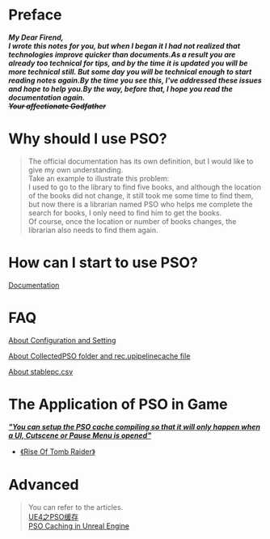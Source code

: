 # Preface
***My Dear Firend,***  
***I wrote this notes for you, but when I began it I had not realized that technologies improve quicker than documents.As a result you are already too technical for tips, and by the time it is updated you will be more technical still. But some day you will be technical enough to start reading notes again.By the time you see this, I've addressed these issues and hope to help you.By the way, before that, I hope you read the documentation again.***  
~~***Your affectionate Godfather***~~  

# Why should I use PSO?
> The official documentation has its own definition, but I would like to give my own understanding.  
> Take an example to illustrate this problem:  
> I used to go to the library to find five books, and although the location of the books did not change, it still took me some time to find them, but now there is a librarian named PSO who helps me complete the search for books, I only need to find him to get the books.  
> Of course, once the location or number of books changes, the librarian also needs to find them again.

# How can I start to use PSO?

[Documentation](https://docs.unrealengine.com/4.26/en-US/SharingAndReleasing/PSOCaching/)

# FAQ

[About Configuration and Setting](https://github.com/Nanfengzhiwo1/TipsAboutPSO_UEOnWindows/issues/5)

[About CollectedPSO folder and rec.upipelinecache file](https://github.com/Nanfengzhiwo1/TipsAboutPSO_UEOnWindows/issues/2)  
  
[About stablepc.csv](https://github.com/Nanfengzhiwo1/TipsAboutPSO_UEOnWindows/issues/3)

# The Application of PSO in Game

***["You can setup the PSO cache compiling so that it will only happen when a UI, Cutscene or Pause Menu is opened"](https://docs.unrealengine.com/4.26/en-US/SharingAndReleasing/PSOCaching/CompilingUsingPSOCachingData/)***

* [《Rise Of Tomb Raider》](https://youtu.be/OjULOVma0Kc?t=1367)

# Advanced 
> You can refer to the articles.  
[UE4之PSO缓存](https://www.cnblogs.com/kekec/p/13916101.html)  
[PSO Caching in Unreal Engine](https://blog.rime.red/pso-caching-in-unreal-engine/)
